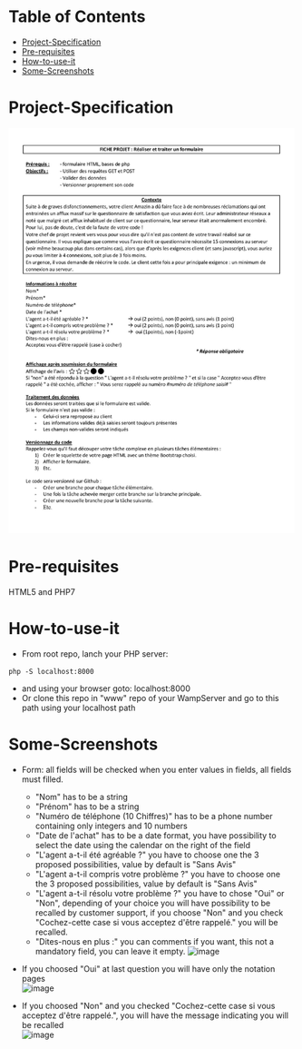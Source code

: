 # Table of Contents 
- [Project-Specification](#Project-Specification) 
- [Pre-requisites](#Pre-requisites) 
- [How-to-use-it](#How-to-use-it) 
- [Some-Screenshots](#Some-Screenshots) 

# Project-Specification
![Project Specification](docs/formulaire-page-001.jpg)

# Pre-requisites
HTML5 and PHP7

# How-to-use-it
- From root repo, lanch your PHP server:<br>
```shell
php -S localhost:8000
```
- and using your browser goto: localhost:8000
- Or clone this repo in "www" repo of your WampServer and go to this path using your localhost path

# Some-Screenshots
- Form: all fields will be checked when you enter values in fields, all fields must filled.  
  * "Nom" has to be a string
  * "Prénom" has to be a string
  * "Numéro de téléphone (10 Chiffres)" has to be a phone number containing only integers and 10 numbers  
  * "Date de l'achat" has to be a date format, you have possibility to select the date using the calendar on the right of the field  
  * "L'agent a-t-il été agréable ?" you have to choose one the 3 proposed possibilities, value by default is "Sans Avis"  
  * "L'agent a-t-il compris votre problème ?" you have to choose one the 3 proposed possibilities, value by default is "Sans Avis"  
  * "L'agent a-t-il résolu votre problème ?" you have to chose "Oui" or "Non", depending of your choice you will have possibility to be recalled by customer support, if you choose "Non" and you check "Cochez-cette case si vous acceptez d'être rappelé." you will be recalled.  
  * "Dites-nous en plus :" you can comments if you want, this not a mandatory field, you can leave it empty.
![image](https://user-images.githubusercontent.com/61125395/120894918-10034b00-c61b-11eb-89dc-0573b83faa71.png)

- If you choosed "Oui" at last question you will have only the notation pages  
![image](https://user-images.githubusercontent.com/61125395/120895255-6ae97200-c61c-11eb-8df0-d413bef0a533.png)

- If you choosed "Non" and you checked "Cochez-cette case si vous acceptez d'être rappelé.", you will have the message indicating you will be recalled  
![image](https://user-images.githubusercontent.com/61125395/120895332-b865df00-c61c-11eb-8b1f-84c7bb625ba1.png)


